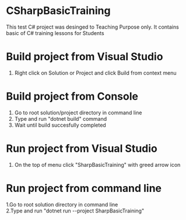 # CSharpBasicTraining

This test C# project was desinged to Teaching Purpose only. It contains basic of C# training lessons for Students

# Build project from Visual Studio

1. Right click on Solution or Project and click Build from context menu

# Build project from Console

1. Go to root solution/project directory in command line
2. Type and run "dotnet build" command
3. Wait until build succesfully completed

# Run project from Visual Studio
1. On the top of menu click "SharpBasicTraining" with greed arrow icon

# Run project from command line
1.Go to root solution directory in command line  
2.Type and run "dotnet run --project SharpBasicTraining"

